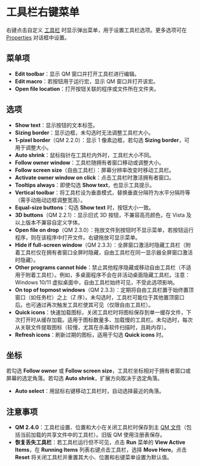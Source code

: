 # 工具栏右键菜单

右键点击自定义 [工具栏](IDH_TOOLBAR.md) 时显示弹出菜单，用于设置工具栏选项。更多选项可在 [Properties](IDH_TOOLBAROPTIONS.md) 对话框中设置。

## 菜单项

- **Edit toolbar**：显示 QM 窗口并打开工具栏进行编辑。
- **Edit macro**：若按钮用于运行宏，显示 QM 窗口并打开该宏。
- **Open file location**：打开按钮关联的程序或文件所在文件夹。

## 选项

- **Show text**：显示按钮的文本标签。
- **Sizing border**：显示边框，未勾选时无法调整工具栏大小。
- **1-pixel border**（QM 2.2.0）：显示 1 像素边框，若勾选 **Sizing border**，可用于调整大小。
- **Auto shrink**：鼠标指针在工具栏内外时，工具栏大小不同。
- **Follow owner window**：工具栏随拥有者窗口移动或调整大小。
- **Follow screen size**（自由工具栏）：屏幕分辨率改变时移动工具栏。
- **Activate owner window on click**：点击工具栏时激活拥有者窗口。
- **Tooltips always**：即使勾选 **Show text**，也显示工具提示。
- **Vertical toolbar**：将工具栏设为垂直模式，替换垂直分隔符为水平分隔符等（需手动拖动边框调整宽高）。
- **Equal-size buttons**：勾选 **Show text** 时，按钮大小一致。
- **3D buttons**（QM 2.2.1）：显示旧式 3D 按钮，不兼容高亮颜色，在 Vista 及以上版本不兼容自定义字体。
- **Open file on drop**（QM 2.3.0）：拖放文件到按钮时不显示菜单，若按钮运行程序，则在该程序中打开文件。右键拖放可显示菜单。
- **Hide if full-screen window**（QM 2.3.3）：全屏窗口激活时隐藏工具栏（附着工具栏仅在拥有者窗口全屏时隐藏，自由工具栏在同一显示器全屏窗口激活时隐藏）。
- **Other programs cannot hide**：禁止其他程序隐藏或移动自由工具栏（不适用于附着工具栏）。例如，多桌面程序不会在非活动桌面隐藏工具栏。注意：Windows 10/11 虚拟桌面中，自由工具栏始终可见，不受此选项影响。
- **On top of topmost windows**（QM 2.3.3）：定期将自由工具栏置于始终置顶窗口（如任务栏）之上（Z 序）。未勾选时，工具栏可能位于其他置顶窗口后。也可通过再次触发工具栏使其可见（仅限自由工具栏）。
- **Quick icons**：快速加载图标，关闭工具栏时将图标保存到单一缓存文件，下次打开时从缓存加载。适用于图标数量多、加载慢的工具栏。未勾选时，每次从关联文件提取图标（较慢，尤其在杀毒软件扫描时，且耗内存）。
- **Refresh icons**：刷新过期的图标，适用于勾选 **Quick icons** 时。

## 坐标

若勾选 **Follow owner** 或 **Follow screen size**，工具栏坐标相对于拥有者窗口或屏幕的选定角落。若勾选 **Auto shrink**，扩展方向取决于选定角落。

- **Auto select**：用鼠标右键移动工具栏时，自动选择最近的角落。

## 注意事项

- **QM 2.4.0**：工具栏设置、位置和大小在关闭工具栏时保存到主 [QM 文件](IDH_QML.md)（包括当前加载的共享文件中的工具栏）。旧版 QM 使用注册表保存。
- **恢复丢失工具栏**：若工具栏运行但不可见，点击 **Run** 菜单的 **View Active Items**，在 **Running Items** 列表右键点击工具栏，选择 **Move Here**。点击 **Reset** 将关闭工具栏并重置其大小、位置和右键菜单设置为默认值。
